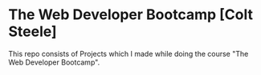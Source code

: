 # The Web Developer Bootcamp [Colt Steele]
This repo consists of Projects which I made while doing the course "The Web Developer Bootcamp".